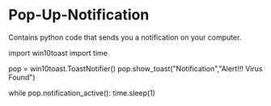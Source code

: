 # Pop-Up-Notification
Contains python code that sends you a notification on your computer. 

import win10toast
import time


pop = win10toast.ToastNotifier()
pop.show_toast("Notification","Alert!!! Virus Found")

while pop.notification_active():
    time.sleep(1)
